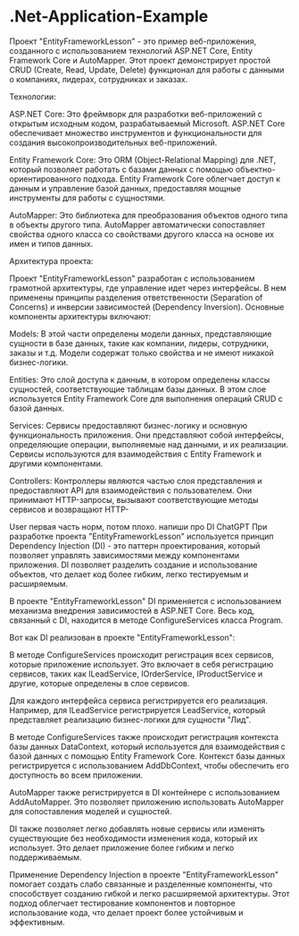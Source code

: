 # .Net-Application-Example
Проект "EntityFrameworkLesson" - это пример веб-приложения, созданного с использованием технологий ASP.NET Core, Entity Framework Core и AutoMapper. Этот проект демонстрирует простой CRUD (Create, Read, Update, Delete) функционал для работы с данными о компаниях, лидерах, сотрудниках и заказах.

Технологии:

ASP.NET Core: Это фреймворк для разработки веб-приложений с открытым исходным кодом, разрабатываемый Microsoft. ASP.NET Core обеспечивает множество инструментов и функциональности для создания высокопроизводительных веб-приложений.

Entity Framework Core: Это ORM (Object-Relational Mapping) для .NET, который позволяет работать с базами данных с помощью объектно-ориентированного подхода. Entity Framework Core облегчает доступ к данным и управление базой данных, предоставляя мощные инструменты для работы с сущностями.

AutoMapper: Это библиотека для преобразования объектов одного типа в объекты другого типа. AutoMapper автоматически сопоставляет свойства одного класса со свойствами другого класса на основе их имен и типов данных.

Архитектура проекта:

Проект "EntityFrameworkLesson" разработан с использованием грамотной архитектуры, где управление идет через интерфейсы. В нем применены принципы разделения ответственности (Separation of Concerns) и инверсии зависимостей (Dependency Inversion). Основные компоненты архитектуры включают:

Models: В этой части определены модели данных, представляющие сущности в базе данных, такие как компании, лидеры, сотрудники, заказы и т.д. Модели содержат только свойства и не имеют никакой бизнес-логики.

Entities: Это слой доступа к данным, в котором определены классы сущностей, соответствующие таблицам базы данных. В этом слое используется Entity Framework Core для выполнения операций CRUD с базой данных.

Services: Сервисы предоставляют бизнес-логику и основную функциональность приложения. Они представляют собой интерфейсы, определяющие операции, выполняемые над данными, и их реализации. Сервисы используются для взаимодействия с Entity Framework и другими компонентами.

Controllers: Контроллеры являются частью слоя представления и предоставляют API для взаимодействия с пользователем. Они принимают HTTP-запросы, вызывают соответствующие методы сервисов и возвращают HTTP-




User
первая часть норм, потом плохо. напиши про DI
ChatGPT
При разработке проекта "EntityFrameworkLesson" используется принцип Dependency Injection (DI) - это паттерн проектирования, который позволяет управлять зависимостями между компонентами приложения. DI позволяет разделить создание и использование объектов, что делает код более гибким, легко тестируемым и расширяемым.

В проекте "EntityFrameworkLesson" DI применяется с использованием механизма внедрения зависимостей в ASP.NET Core. Весь код, связанный с DI, находится в методе ConfigureServices класса Program.

Вот как DI реализован в проекте "EntityFrameworkLesson":

В методе ConfigureServices происходит регистрация всех сервисов, которые приложение использует. Это включает в себя регистрацию сервисов, таких как ILeadService, IOrderService, IProductService и другие, которые определены в слое сервисов.

Для каждого интерфейса сервиса регистрируется его реализация. Например, для ILeadService регистрируется LeadService, который представляет реализацию бизнес-логики для сущности "Лид".

В методе ConfigureServices также происходит регистрация контекста базы данных DataContext, который используется для взаимодействия с базой данных с помощью Entity Framework Core. Контекст базы данных регистрируется с использованием AddDbContext, чтобы обеспечить его доступность во всем приложении.

AutoMapper также регистрируется в DI контейнере с использованием AddAutoMapper. Это позволяет приложению использовать AutoMapper для сопоставления моделей и сущностей.

DI также позволяет легко добавлять новые сервисы или изменять существующие без необходимости изменения кода, который их использует. Это делает приложение более гибким и легко поддерживаемым.

Применение Dependency Injection в проекте "EntityFrameworkLesson" помогает создать слабо связанные и разделенные компоненты, что способствует созданию гибкой и легко расширяемой архитектуры. Этот подход облегчает тестирование компонентов и повторное использование кода, что делает проект более устойчивым и эффективным.





